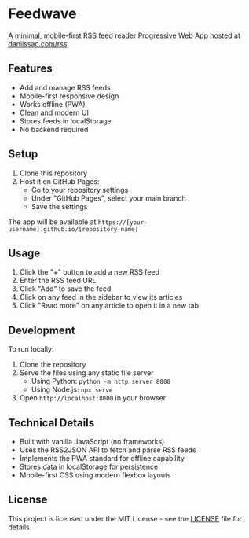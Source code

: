 # Feedwave

A minimal, mobile-first RSS feed reader Progressive Web App hosted at [daniissac.com/rss](https://daniissac.com/rss).

## Features

- Add and manage RSS feeds
- Mobile-first responsive design
- Works offline (PWA)
- Clean and modern UI
- Stores feeds in localStorage
- No backend required

## Setup

1. Clone this repository
2. Host it on GitHub Pages:
   - Go to your repository settings
   - Under "GitHub Pages", select your main branch
   - Save the settings

The app will be available at `https://[your-username].github.io/[repository-name]`

## Usage

1. Click the "+" button to add a new RSS feed
2. Enter the RSS feed URL
3. Click "Add" to save the feed
4. Click on any feed in the sidebar to view its articles
5. Click "Read more" on any article to open it in a new tab

## Development

To run locally:

1. Clone the repository
2. Serve the files using any static file server
   - Using Python: `python -m http.server 8000`
   - Using Node.js: `npx serve`
3. Open `http://localhost:8000` in your browser

## Technical Details

- Built with vanilla JavaScript (no frameworks)
- Uses the RSS2JSON API to fetch and parse RSS feeds
- Implements the PWA standard for offline capability
- Stores data in localStorage for persistence
- Mobile-first CSS using modern flexbox layouts

## License

This project is licensed under the MIT License - see the [LICENSE](LICENSE) file for details.
